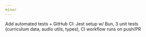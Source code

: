 ```yaml
---
minor
---
```


Add automated tests + GitHub CI: Jest setup w/ Bun, 3 unit tests (curriculum data, audio utils, types), CI workflow runs on push/PR
